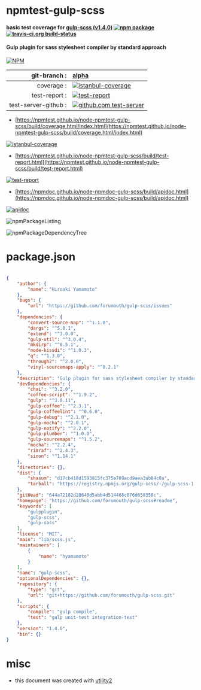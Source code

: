 # npmtest-gulp-scss

#### basic test coverage for  [gulp-scss (v1.4.0)](https://github.com/forumouth/gulp-scss#readme)  [![npm package](https://img.shields.io/npm/v/npmtest-gulp-scss.svg?style=flat-square)](https://www.npmjs.org/package/npmtest-gulp-scss) [![travis-ci.org build-status](https://api.travis-ci.org/npmtest/node-npmtest-gulp-scss.svg)](https://travis-ci.org/npmtest/node-npmtest-gulp-scss)

#### Gulp plugin for sass stylesheet compiler by standard approach

[![NPM](https://nodei.co/npm/gulp-scss.png?downloads=true&downloadRank=true&stars=true)](https://www.npmjs.com/package/gulp-scss)

| git-branch : | [alpha](https://github.com/npmtest/node-npmtest-gulp-scss/tree/alpha)|
|--:|:--|
| coverage : | [![istanbul-coverage](https://npmtest.github.io/node-npmtest-gulp-scss/build/coverage.badge.svg)](https://npmtest.github.io/node-npmtest-gulp-scss/build/coverage.html/index.html)|
| test-report : | [![test-report](https://npmtest.github.io/node-npmtest-gulp-scss/build/test-report.badge.svg)](https://npmtest.github.io/node-npmtest-gulp-scss/build/test-report.html)|
| test-server-github : | [![github.com test-server](https://npmtest.github.io/node-npmtest-gulp-scss/GitHub-Mark-32px.png)](https://npmtest.github.io/node-npmtest-gulp-scss/build/app/index.html) | | build-artifacts : | [![build-artifacts](https://npmtest.github.io/node-npmtest-gulp-scss/glyphicons_144_folder_open.png)](https://github.com/npmtest/node-npmtest-gulp-scss/tree/gh-pages/build)|

- [https://npmtest.github.io/node-npmtest-gulp-scss/build/coverage.html/index.html](https://npmtest.github.io/node-npmtest-gulp-scss/build/coverage.html/index.html)

[![istanbul-coverage](https://npmtest.github.io/node-npmtest-gulp-scss/build/screenCapture.buildCi.browser.%252Ftmp%252Fbuild%252Fcoverage.lib.html.png)](https://npmtest.github.io/node-npmtest-gulp-scss/build/coverage.html/index.html)

- [https://npmtest.github.io/node-npmtest-gulp-scss/build/test-report.html](https://npmtest.github.io/node-npmtest-gulp-scss/build/test-report.html)

[![test-report](https://npmtest.github.io/node-npmtest-gulp-scss/build/screenCapture.buildCi.browser.%252Ftmp%252Fbuild%252Ftest-report.html.png)](https://npmtest.github.io/node-npmtest-gulp-scss/build/test-report.html)

- [https://npmdoc.github.io/node-npmdoc-gulp-scss/build/apidoc.html](https://npmdoc.github.io/node-npmdoc-gulp-scss/build/apidoc.html)

[![apidoc](https://npmdoc.github.io/node-npmdoc-gulp-scss/build/screenCapture.buildCi.browser.%252Ftmp%252Fbuild%252Fapidoc.html.png)](https://npmdoc.github.io/node-npmdoc-gulp-scss/build/apidoc.html)

![npmPackageListing](https://npmtest.github.io/node-npmtest-gulp-scss/build/screenCapture.npmPackageListing.svg)

![npmPackageDependencyTree](https://npmtest.github.io/node-npmtest-gulp-scss/build/screenCapture.npmPackageDependencyTree.svg)



# package.json

```json

{
    "author": {
        "name": "Hiroaki Yamamoto"
    },
    "bugs": {
        "url": "https://github.com/forumouth/gulp-scss/issues"
    },
    "dependencies": {
        "convert-source-map": "^1.1.0",
        "dargs": "^5.0.1",
        "extend": "^3.0.0",
        "gulp-util": "^3.0.4",
        "mkdirp": "^0.5.1",
        "node-kissdi": "^1.0.3",
        "q": "^1.3.0",
        "through2": "^2.0.0",
        "vinyl-sourcemaps-apply": "^0.2.1"
    },
    "description": "Gulp plugin for sass stylesheet compiler by standard approach",
    "devDependencies": {
        "chai": "^3.2.0",
        "coffee-script": "^1.9.2",
        "gulp": "^3.8.11",
        "gulp-coffee": "^2.3.1",
        "gulp-coffeelint": "^0.6.0",
        "gulp-debug": "^2.1.0",
        "gulp-mocha": "^2.0.1",
        "gulp-notify": "^2.2.0",
        "gulp-plumber": "^1.0.0",
        "gulp-sourcemaps": "^1.5.2",
        "mocha": "^2.2.4",
        "rimraf": "^2.4.3",
        "sinon": "^1.14.1"
    },
    "directories": {},
    "dist": {
        "shasum": "d17cb418d1593815fc375e789acd9aea3ab84c0a",
        "tarball": "https://registry.npmjs.org/gulp-scss/-/gulp-scss-1.4.0.tgz"
    },
    "gitHead": "644a72182d28640d5abb4d514468c076d658358c",
    "homepage": "https://github.com/forumouth/gulp-scss#readme",
    "keywords": [
        "gulpplugin",
        "gulp-scss",
        "gulp-sass"
    ],
    "license": "MIT",
    "main": "lib/scss.js",
    "maintainers": [
        {
            "name": "hyamamoto"
        }
    ],
    "name": "gulp-scss",
    "optionalDependencies": {},
    "repository": {
        "type": "git",
        "url": "git+https://github.com/forumouth/gulp-scss.git"
    },
    "scripts": {
        "compile": "gulp compile",
        "test": "gulp unit-test integration-test"
    },
    "version": "1.4.0",
    "bin": {}
}
```



# misc
- this document was created with [utility2](https://github.com/kaizhu256/node-utility2)
